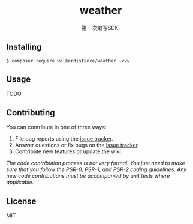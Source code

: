 <h1 align="center"> weather </h1>

<p align="center"> 第一次编写SDK.</p>


## Installing

```shell
$ composer require walkerdistance/weather -vvv
```

## Usage

TODO

## Contributing

You can contribute in one of three ways:

1. File bug reports using the [issue tracker](https://github.com/walkerdistance/weather/issues).
2. Answer questions or fix bugs on the [issue tracker](https://github.com/walkerdistance/weather/issues).
3. Contribute new features or update the wiki.

_The code contribution process is not very formal. You just need to make sure that you follow the PSR-0, PSR-1, and PSR-2 coding guidelines. Any new code contributions must be accompanied by unit tests where applicable._

## License

MIT